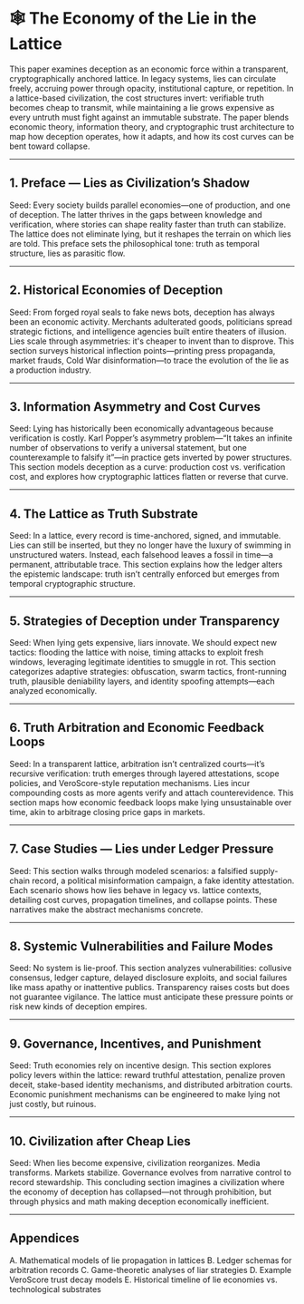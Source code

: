 # 🕸️ **The Economy of the Lie in the Lattice**

This paper examines deception as an economic force within a transparent, cryptographically anchored lattice. In legacy systems, lies can circulate freely, accruing power through opacity, institutional capture, or repetition. In a lattice-based civilization, the cost structures invert: verifiable truth becomes cheap to transmit, while maintaining a lie grows expensive as every untruth must fight against an immutable substrate. The paper blends economic theory, information theory, and cryptographic trust architecture to map how deception operates, how it adapts, and how its cost curves can be bent toward collapse.

---

## **1. Preface — Lies as Civilization’s Shadow**

Seed: Every society builds parallel economies—one of production, and one of deception. The latter thrives in the gaps between knowledge and verification, where stories can shape reality faster than truth can stabilize. The lattice does not eliminate lying, but it reshapes the terrain on which lies are told. This preface sets the philosophical tone: truth as temporal structure, lies as parasitic flow.

---

## **2. Historical Economies of Deception**

Seed: From forged royal seals to fake news bots, deception has always been an economic activity. Merchants adulterated goods, politicians spread strategic fictions, and intelligence agencies built entire theaters of illusion. Lies scale through asymmetries: it's cheaper to invent than to disprove. This section surveys historical inflection points—printing press propaganda, market frauds, Cold War disinformation—to trace the evolution of the lie as a production industry.

---

## **3. Information Asymmetry and Cost Curves**

Seed: Lying has historically been economically advantageous because verification is costly. Karl Popper’s asymmetry problem—“It takes an infinite number of observations to verify a universal statement, but one counterexample to falsify it”—in practice gets inverted by power structures. This section models deception as a curve: production cost vs. verification cost, and explores how cryptographic lattices flatten or reverse that curve.

---

## **4. The Lattice as Truth Substrate**

Seed: In a lattice, every record is time-anchored, signed, and immutable. Lies can still be inserted, but they no longer have the luxury of swimming in unstructured waters. Instead, each falsehood leaves a fossil in time—a permanent, attributable trace. This section explains how the ledger alters the epistemic landscape: truth isn’t centrally enforced but emerges from temporal cryptographic structure.

---

## **5. Strategies of Deception under Transparency**

Seed: When lying gets expensive, liars innovate. We should expect new tactics: flooding the lattice with noise, timing attacks to exploit fresh windows, leveraging legitimate identities to smuggle in rot. This section categorizes adaptive strategies: obfuscation, swarm tactics, front-running truth, plausible deniability layers, and identity spoofing attempts—each analyzed economically.

---

## **6. Truth Arbitration and Economic Feedback Loops**

Seed: In a transparent lattice, arbitration isn’t centralized courts—it’s recursive verification: truth emerges through layered attestations, scope policies, and VeroScore-style reputation mechanisms. Lies incur compounding costs as more agents verify and attach counterevidence. This section maps how economic feedback loops make lying unsustainable over time, akin to arbitrage closing price gaps in markets.

---

## **7. Case Studies — Lies under Ledger Pressure**

Seed: This section walks through modeled scenarios: a falsified supply-chain record, a political misinformation campaign, a fake identity attestation. Each scenario shows how lies behave in legacy vs. lattice contexts, detailing cost curves, propagation timelines, and collapse points. These narratives make the abstract mechanisms concrete.

---

## **8. Systemic Vulnerabilities and Failure Modes**

Seed: No system is lie-proof. This section analyzes vulnerabilities: collusive consensus, ledger capture, delayed disclosure exploits, and social failures like mass apathy or inattentive publics. Transparency raises costs but does not guarantee vigilance. The lattice must anticipate these pressure points or risk new kinds of deception empires.

---

## **9. Governance, Incentives, and Punishment**

Seed: Truth economies rely on incentive design. This section explores policy levers within the lattice: reward truthful attestation, penalize proven deceit, stake-based identity mechanisms, and distributed arbitration courts. Economic punishment mechanisms can be engineered to make lying not just costly, but ruinous.

---

## **10. Civilization after Cheap Lies**

Seed: When lies become expensive, civilization reorganizes. Media transforms. Markets stabilize. Governance evolves from narrative control to record stewardship. This concluding section imagines a civilization where the economy of deception has collapsed—not through prohibition, but through physics and math making deception economically inefficient.

---

## **Appendices**

A. Mathematical models of lie propagation in lattices
B. Ledger schemas for arbitration records
C. Game-theoretic analyses of liar strategies
D. Example VeroScore trust decay models
E. Historical timeline of lie economies vs. technological substrates
